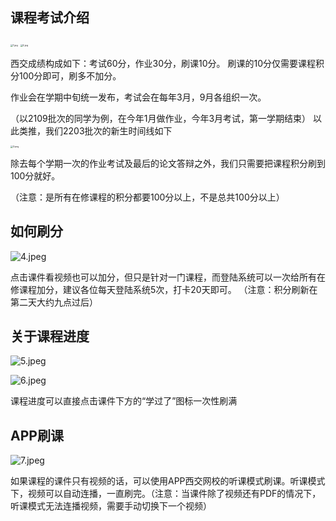 ## 课程考试介绍

<img src="http://tva1.sinaimg.cn/large/005NUwyggy1h0xomhqpwij30u01uowk1.jpg" alt="1.jpg" style="zoom: 25%;" />

<img src="http://tva1.sinaimg.cn/large/005NUwyggy1h0xomgygm0j30u01uo7ah.jpg" alt="2.jpg" style="zoom: 25%;" />

西交成绩构成如下：考试60分，作业30分，刷课10分。 
刷课的10分仅需要课程积分100分即可，刷多不加分。 

作业会在学期中旬统一发布，考试会在每年3月，9月各组织一次。

（以2109批次的同学为例，在今年1月做作业，今年3月考试，第一学期结束） 以此类推，我们2203批次的新生时间线如下 

<img src="http://tva1.sinaimg.cn/large/005NUwyggy1h0xoqfen7vj30u01uo42q.jpg" alt="3.png" style="zoom:25%;" />

除去每个学期一次的作业考试及最后的论文答辩之外，我们只需要把课程积分刷到100分就好。

（注意：是所有在修课程的积分都要100分以上，不是总共100分以上） 

## 如何刷分

![4.jpeg](http://tva1.sinaimg.cn/large/005NUwyggy1h0xomgdzwvj30u005xt9b.jpg)

点击课件看视频也可以加分，但只是针对一门课程，而登陆系统可以一次给所有在修课程加分，建议各位每天登陆系统5次，打卡20天即可。 （注意：积分刷新在第二天大约九点过后） 

## 关于课程进度

![5.jpeg](http://tva1.sinaimg.cn/large/005NUwyggy1h0xomgndshj30u00anmxg.jpg)

![6.jpeg](http://tva1.sinaimg.cn/large/005NUwyggy1h0xomga4cvj30u003jweg.jpg)

课程进度可以直接点击课件下方的“学过了”图标一次性刷满 

## APP刷课 

![7.jpeg](http://tva1.sinaimg.cn/large/005NUwyggy1h0xomgq37ej308209qdg4.jpg)

如果课程的课件只有视频的话，可以使用APP西交网校的听课模式刷课。听课模式下，视频可以自动连播，一直刷完。（注意：当课件除了视频还有PDF的情况下，听课模式无法连播视频，需要手动切换下一个视频）